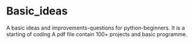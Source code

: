 # Basic_ideas
A basic ideas and improvements-questions for python-beginners.
It is a starting of coding
A pdf file contain 100+ projects and basic programme.
